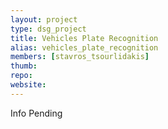 ```yaml
---
layout: project
type: dsg_project
title: Vehicles Plate Recognition
alias: vehicles_plate_recognition
members: [stavros_tsourlidakis]
thumb:
repo:
website:
---
```

Info Pending
